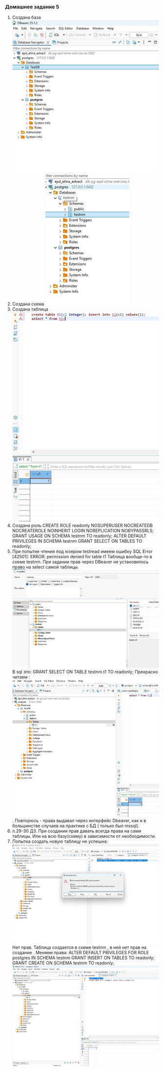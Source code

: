 ### Домашнее задание 5 ###
1. Создана база 
![](Create_TestDB.jpg)
1. Создана схема
![](Create_schemas.jpg)
1. Создана таблица ![](create_t1.jpg)
1. Создана роль CREATE ROLE readonly NOSUPERUSER NOCREATEDB NOCREATEROLE NOINHERIT LOGIN NOREPLICATION NOBYPASSRLS;
GRANT USAGE ON SCHEMA testnm TO readonly;
ALTER DEFAULT PRIVILEGES IN SCHEMA testnm GRANT SELECT ON TABLES TO readonly;
1. При попытке чтения под юзером testread имеем ошибку SQL Error [42501]: ERROR: permission denied for table t1 Таблица вообще-то в схеме testnm. При задании прав через DBeaver не установилось право на select самой таблицы. ![](select_t1.jpg) В sql это: GRANT SELECT ON TABLE testnm.t1 TO readonly; Прекрасно читаем : ![](Select_t1_попытка2.jpg). Повторюсь - права выдавал через интерфейс Dbeaver, как и в большинстве случаев на практике с БД ( только был mssql).
1. п.29-30 ДЗ. При создании прав давать всегда права на сами таблицы. Или на всю базу(схему) в зависимости от необходимости.
1. Попытка создать новую таблицу не успешна: ![](Create_t2.jpg) Нет прав. Таблица создается в схеме testnm , в ней нет прав на создание . Меняем права: ALTER DEFAULT PRIVILEGES FOR ROLE postgres IN SCHEMA testnm GRANT INSERT ON TABLES TO readonly;
GRANT CREATE ON SCHEMA testnm TO readonly; ![](Create_t2_2.jpg)




